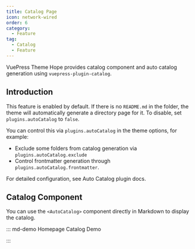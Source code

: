```yaml
---
title: Catalog Page
icon: network-wired
order: 6
category:
  - Feature
tag:
  - Catalog
  - Feature
---
```


VuePress Theme Hope provides catalog component and auto catalog generation using <ProjectLink name="auto-catalog">`vuepress-plugin-catalog`</ProjectLink>.

<!-- more -->

## Introduction

This feature is enabled by default. If there is no `README.md` in the folder, the theme will automatically generate a directory page for it. To disable, set `plugins.autoCatalog` to `false`.

You can control this via `plugins.autoCatalog` in the theme options, for example:

- Exclude some folders from catalog generation via `plugins.autoCatalog.exclude`
- Control frontmatter generation through `plugins.autoCatalog.frontmatter`.

For detailed configuration, see <ProjectLink name="auto-catalog" path="/config.html">Auto Catalog plugin docs</ProjectLink>.

## Catalog Component

You can use the `<AutoCatalog>` component directly in Markdown to display the catalog.

::: md-demo Homepage Catalog Demo

<!-- Used to limit height -->
<div class="catalog-display-container">
  <AutoCatalog base='/' />
</div>

:::
